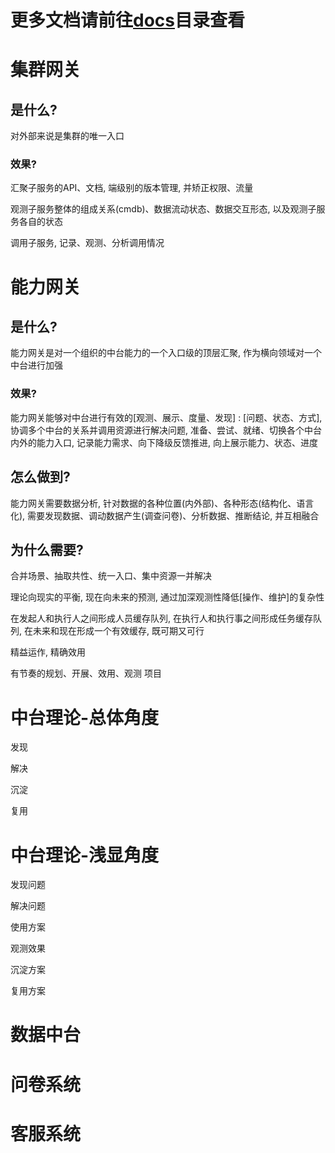 # 更多文档请前往[docs](https://github.com/laashub-sda/laas-sda/blob/master/docs)目录查看

# 集群网关

## 是什么?

对外部来说是集群的唯一入口

### 效果?

汇聚子服务的API、文档, 端级别的版本管理, 并矫正权限、流量

观测子服务整体的组成关系(cmdb)、数据流动状态、数据交互形态, 以及观测子服务各自的状态

调用子服务, 记录、观测、分析调用情况

# 能力网关

## 是什么?

能力网关是对一个组织的中台能力的一个入口级的顶层汇聚, 作为横向领域对一个中台进行加强

### 效果?

能力网关能够对中台进行有效的[观测、展示、度量、发现] : [问题、状态、方式], 协调多个中台的关系并调用资源进行解决问题, 准备、尝试、就绪、切换各个中台内外的能力入口, 记录能力需求、向下降级反馈推进, 向上展示能力、状态、进度

## 怎么做到?

能力网关需要数据分析, 针对数据的各种位置(内外部)、各种形态(结构化、语言化), 需要发现数据、调动数据产生(调查问卷)、分析数据、推断结论, 并互相融合

## 为什么需要?

合并场景、抽取共性、统一入口、集中资源一并解决

理论向现实的平衡, 现在向未来的预测, 通过加深观测性降低[操作、维护]的复杂性

在发起人和执行人之间形成人员缓存队列, 在执行人和执行事之间形成任务缓存队列, 在未来和现在形成一个有效缓存, 既可期又可行

精益运作, 精确效用

有节奏的规划、开展、效用、观测 项目



# 中台理论-总体角度

发现

解决

沉淀

复用

# 中台理论-浅显角度

发现问题

解决问题

使用方案

观测效果

沉淀方案

复用方案

# 数据中台

# 问卷系统

# 客服系统

